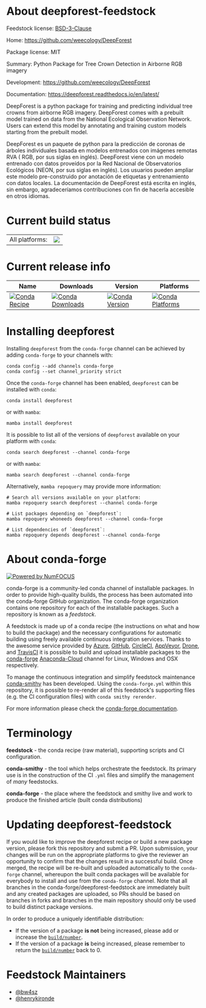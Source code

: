 About deepforest-feedstock
==========================

Feedstock license: [BSD-3-Clause](https://github.com/conda-forge/deepforest-feedstock/blob/main/LICENSE.txt)

Home: https://github.com/weecology/DeepForest

Package license: MIT

Summary: Python Package for Tree Crown Detection in Airborne RGB imagery

Development: https://github.com/weecology/DeepForest

Documentation: https://deepforest.readthedocs.io/en/latest/

DeepForest is a python package for training and predicting individual
tree crowns from airborne RGB imagery. DeepForest comes with a prebuilt
model trained on data from the National Ecological Observation Network.
Users can extend this model by annotating and training custom models
starting from the prebuilt model.

DeepForest es un paquete de python para la predicción
de coronas de árboles individuales basada en modelos entrenados
con imágenes remotas RVA ( RGB, por sus siglas en inglés).
DeepForest viene con un modelo entrenado con datos proveídos por la
Red Nacional de Observatorios Ecológicos (NEON, por sus siglas en inglés).
Los usuarios pueden ampliar este modelo pre-construido por anotación
de etiquetas y entrenamiento con datos locales. La documentación de
DeepForest está escrita en inglés, sin embargo, agradeceríamos
contribuciones con fin de hacerla accesible en otros idiomas.


Current build status
====================


<table><tr><td>All platforms:</td>
    <td>
      <a href="https://dev.azure.com/conda-forge/feedstock-builds/_build/latest?definitionId=10053&branchName=main">
        <img src="https://dev.azure.com/conda-forge/feedstock-builds/_apis/build/status/deepforest-feedstock?branchName=main">
      </a>
    </td>
  </tr>
</table>

Current release info
====================

| Name | Downloads | Version | Platforms |
| --- | --- | --- | --- |
| [![Conda Recipe](https://img.shields.io/badge/recipe-deepforest-green.svg)](https://anaconda.org/conda-forge/deepforest) | [![Conda Downloads](https://img.shields.io/conda/dn/conda-forge/deepforest.svg)](https://anaconda.org/conda-forge/deepforest) | [![Conda Version](https://img.shields.io/conda/vn/conda-forge/deepforest.svg)](https://anaconda.org/conda-forge/deepforest) | [![Conda Platforms](https://img.shields.io/conda/pn/conda-forge/deepforest.svg)](https://anaconda.org/conda-forge/deepforest) |

Installing deepforest
=====================

Installing `deepforest` from the `conda-forge` channel can be achieved by adding `conda-forge` to your channels with:

```
conda config --add channels conda-forge
conda config --set channel_priority strict
```

Once the `conda-forge` channel has been enabled, `deepforest` can be installed with `conda`:

```
conda install deepforest
```

or with `mamba`:

```
mamba install deepforest
```

It is possible to list all of the versions of `deepforest` available on your platform with `conda`:

```
conda search deepforest --channel conda-forge
```

or with `mamba`:

```
mamba search deepforest --channel conda-forge
```

Alternatively, `mamba repoquery` may provide more information:

```
# Search all versions available on your platform:
mamba repoquery search deepforest --channel conda-forge

# List packages depending on `deepforest`:
mamba repoquery whoneeds deepforest --channel conda-forge

# List dependencies of `deepforest`:
mamba repoquery depends deepforest --channel conda-forge
```


About conda-forge
=================

[![Powered by
NumFOCUS](https://img.shields.io/badge/powered%20by-NumFOCUS-orange.svg?style=flat&colorA=E1523D&colorB=007D8A)](https://numfocus.org)

conda-forge is a community-led conda channel of installable packages.
In order to provide high-quality builds, the process has been automated into the
conda-forge GitHub organization. The conda-forge organization contains one repository
for each of the installable packages. Such a repository is known as a *feedstock*.

A feedstock is made up of a conda recipe (the instructions on what and how to build
the package) and the necessary configurations for automatic building using freely
available continuous integration services. Thanks to the awesome service provided by
[Azure](https://azure.microsoft.com/en-us/services/devops/), [GitHub](https://github.com/),
[CircleCI](https://circleci.com/), [AppVeyor](https://www.appveyor.com/),
[Drone](https://cloud.drone.io/welcome), and [TravisCI](https://travis-ci.com/)
it is possible to build and upload installable packages to the
[conda-forge](https://anaconda.org/conda-forge) [Anaconda-Cloud](https://anaconda.org/)
channel for Linux, Windows and OSX respectively.

To manage the continuous integration and simplify feedstock maintenance
[conda-smithy](https://github.com/conda-forge/conda-smithy) has been developed.
Using the ``conda-forge.yml`` within this repository, it is possible to re-render all of
this feedstock's supporting files (e.g. the CI configuration files) with ``conda smithy rerender``.

For more information please check the [conda-forge documentation](https://conda-forge.org/docs/).

Terminology
===========

**feedstock** - the conda recipe (raw material), supporting scripts and CI configuration.

**conda-smithy** - the tool which helps orchestrate the feedstock.
                   Its primary use is in the construction of the CI ``.yml`` files
                   and simplify the management of *many* feedstocks.

**conda-forge** - the place where the feedstock and smithy live and work to
                  produce the finished article (built conda distributions)


Updating deepforest-feedstock
=============================

If you would like to improve the deepforest recipe or build a new
package version, please fork this repository and submit a PR. Upon submission,
your changes will be run on the appropriate platforms to give the reviewer an
opportunity to confirm that the changes result in a successful build. Once
merged, the recipe will be re-built and uploaded automatically to the
`conda-forge` channel, whereupon the built conda packages will be available for
everybody to install and use from the `conda-forge` channel.
Note that all branches in the conda-forge/deepforest-feedstock are
immediately built and any created packages are uploaded, so PRs should be based
on branches in forks and branches in the main repository should only be used to
build distinct package versions.

In order to produce a uniquely identifiable distribution:
 * If the version of a package **is not** being increased, please add or increase
   the [``build/number``](https://docs.conda.io/projects/conda-build/en/latest/resources/define-metadata.html#build-number-and-string).
 * If the version of a package **is** being increased, please remember to return
   the [``build/number``](https://docs.conda.io/projects/conda-build/en/latest/resources/define-metadata.html#build-number-and-string)
   back to 0.

Feedstock Maintainers
=====================

* [@bw4sz](https://github.com/bw4sz/)
* [@henrykironde](https://github.com/henrykironde/)

